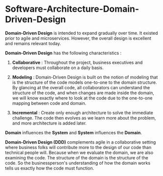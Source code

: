 # Software-Architecture-Domain-Driven-Design

**Domain-Driven Design** is intended to expand gradually over time. It existed prior to agile and microservices. However, the overall design is excellent and remains relevant today. 

**Domain-Driven Design** has the following characteristics :

1. **Collaborative** : Throughout the project, business executives and developers must collaborate on a daily basis.

2. **Modeling** : Domain-Driven Design is built on the notion of modeling that is the structure of the code models one-to-one to the domain structure. By glancing at the overall code, all collaborators can understand the structure of the code, and when changes are made inside the domain, we will know exactly where to look at the code due to the one-to-one mapping between code and domain.  

3. **Incremental** : Create only enough architecture to solve the immediate challenge. The code then evolves as we learn more about the problem, and more architecture is added later. 

**Domain** influences the **System** and **System** influences the **Domain**. 

**Domain-Driven Design (DDD)** complements agile in a collaborative setting where business folks will contribute more to the design of our code than technical people will. Because when we evaluate the domain, we are also examining the code. The structure of the domain is the structure of the code. So the businessperson's understanding of how the domain works tells us exactly how the code must function.

